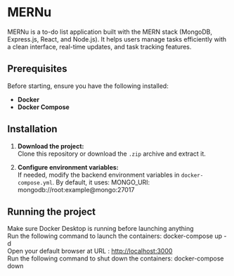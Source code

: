 # MERNu

MERNu is a to-do list application built with the MERN stack (MongoDB, Express.js, React, and Node.js). It helps users manage tasks efficiently with a clean interface, real-time updates, and task tracking features.

## Prerequisites

Before starting, ensure you have the following installed:

- **Docker**  
- **Docker Compose**  

## Installation

1. **Download the project:**  
   Clone this repository or download the `.zip` archive and extract it.

2. **Configure environment variables:**  
   If needed, modify the backend environment variables in `docker-compose.yml`. By default, it uses:
   MONGO_URI: mongodb://root:example@mongo:27017

## Running the project

Make sure Docker Desktop is running before launching anything  
Run the following command to launch the containers: docker-compose up -d  
Open your default browser at URL : <http://localhost:3000>  
Run the following command to shut down the containers: docker-compose down
